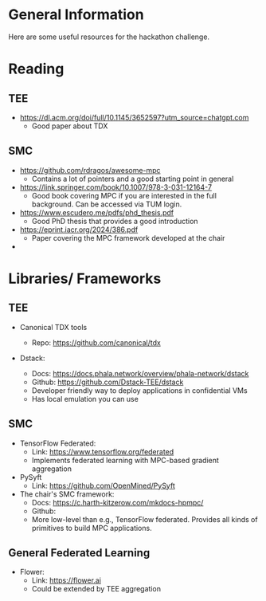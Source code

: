 # General Information

Here are some useful resources for the hackathon challenge. 

# Reading
## TEE
- https://dl.acm.org/doi/full/10.1145/3652597?utm_source=chatgpt.com
    - Good paper about TDX
## SMC
- https://github.com/rdragos/awesome-mpc
    - Contains a lot of pointers and a good starting point in general 
- https://link.springer.com/book/10.1007/978-3-031-12164-7 
    - Good book covering MPC if you are interested in the full background. Can be accessed via TUM login. 
- https://www.escudero.me/pdfs/phd_thesis.pdf 
    - Good PhD thesis that provides a good introduction
- https://eprint.iacr.org/2024/386.pdf
    - Paper covering the MPC framework developed at the chair
-  
# Libraries/ Frameworks
## TEE
- Canonical TDX tools
   - Repo: https://github.com/canonical/tdx

- Dstack:
   - Docs: https://docs.phala.network/overview/phala-network/dstack
   - Github: https://github.com/Dstack-TEE/dstack
   - Developer friendly way to deploy applications in confidential VMs
   - Has local emulation you can use
## SMC
- TensorFlow Federated: 
    - Link: https://www.tensorflow.org/federated
    - Implements federated learning with MPC-based gradient aggregation 
- PySyft
    - Link: https://github.com/OpenMined/PySyft
- The chair's SMC framework: 
    - Docs: https://c.harth-kitzerow.com/mkdocs-hpmpc/
    - Github: 
    - More low-level than e.g., TensorFlow federated. Provides all kinds of primitives to build MPC applications. 
## General Federated Learning
- Flower: 
   - Link: https://flower.ai
   - Could be extended by TEE aggregation